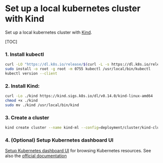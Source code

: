 <h1> Set up a local kubernetes cluster with Kind </h1>

Set up a local kubernetes cluster with [Kind](https://kind.sigs.k8s.io/).

[TOC]

### 1. Install kubectl

```bash
curl -LO "https://dl.k8s.io/release/$(curl -L -s https://dl.k8s.io/release/stable.txt)/bin/linux/amd64/kubectl"
sudo install -o root -g root -m 0755 kubectl /usr/local/bin/kubectl
kubectl version --client
```

### 2. Install Kind:

```bash
curl -Lo ./kind https://kind.sigs.k8s.io/dl/v0.14.0/kind-linux-amd64
chmod +x ./kind
sudo mv ./kind /usr/local/bin/kind
```

### 3. Create a cluster

```bash
kind create cluster --name kind-ml --config=deployment/cluster/kind-cluster.yaml
```

### 4. (Optional) Setup Kubernetes dashboard UI

[Setup Kubernetes dashboard UI](https://istio.io/latest/docs/setup/platform-setup/kind/#setup-dashboard-ui-for-kind) for browsing Kubernetes resources. See also the [official documentation](https://kubernetes.io/docs/tasks/access-application-cluster/web-ui-dashboard/.)
